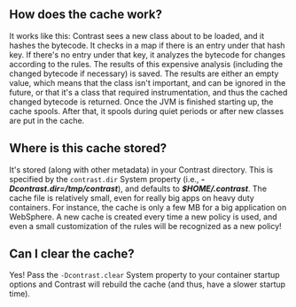 <!--
title: "Working with Contrast's Java Agent Cache"
description: "You may have noticed that Contrast was slow to start up the first time it ran, then fast after that. That's because Contrast caches all of its bytecode analysis."
-->

## How does the cache work?
It works like this: Contrast sees a new class about to be loaded, and it hashes the bytecode. It checks in a map if there is an entry under that hash key. If there's no entry under that key, it analyzes the bytecode for changes according to the rules. The results of this expensive analysis (including the changed bytecode if necessary) is saved. The results are either an empty value, which means that the class isn't important, and can be ignored in the future, or that it's a class that required instrumentation, and thus the cached changed bytecode is returned. Once the JVM is finished starting up, the cache spools. After that, it spools during quiet periods or after new classes are put in the cache.

## Where is this cache stored?
It's stored (along with other metadata) in your Contrast directory. This is specified by the ```contrast.dir``` System property (i.e., ***-Dcontrast.dir=/tmp/contrast***), and defaults to ***$HOME/.contrast***.
The cache file is relatively small, even for really big apps on heavy duty containers. For instance, the cache is only a few MB for a big application on WebSphere. A new cache is created every time a new policy is used, and even a small customization of the rules will be recognized as a new policy!

## Can I clear the cache?
Yes! Pass the ```-Dcontrast.clear``` System property to your container startup options and Contrast will rebuild the cache (and thus, have a slower startup time). 
